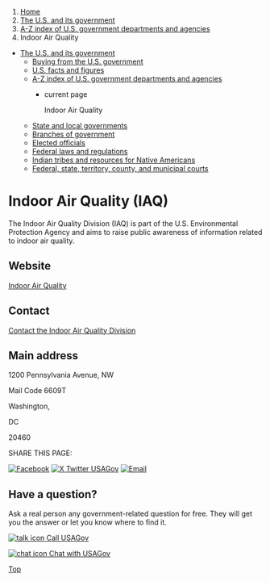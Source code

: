 1. [Home](/)
2. [The U.S. and its government](/about-the-us)
3. [A-Z index of U.S. government departments and agencies](/agency-index)
4. Indoor Air Quality

* [The U.S. and its government](/about-the-us)
  + [Buying from the U.S. government](/buy-from-government)
  + [U.S. facts and figures](/facts-figures)
  + [A-Z index of U.S. government departments and agencies](/agency-index)
    - current page

      Indoor Air Quality
  + [State and local governments](/state-local-governments)
  + [Branches of government](/branches-of-government)
  + [Elected officials](/elected-officials)
  + [Federal laws and regulations](/laws-and-regulations)
  + [Indian tribes and resources for Native Americans](/tribes)
  + [Federal, state, territory, county, and municipal courts](/courts)

Indoor Air Quality
(IAQ)
========================

The Indoor Air Quality Division (IAQ) is part of the U.S. Environmental Protection Agency and aims to raise public awareness of information related to indoor air quality.

Website
-------

[Indoor Air Quality](https://www.epa.gov/indoor-air-quality-iaq)

Contact
-------

[Contact the Indoor Air Quality Division](https://www.epa.gov/indoor-air-quality-iaq/forms/contact-us-about-indoor-air-quality)

Main address
------------

1200 Pennsylvania Avenue, NW
  

Mail Code 6609T
  

Washington,

DC

20460

SHARE THIS PAGE:

[![Facebook](/themes/custom/usagov/images/social-media-icons/Facebook_Icon.svg)](https://www.facebook.com/sharer/sharer.php?u=https://www.usa.gov/agencies/indoor-air-quality&v=3)
[![X Twitter USAGov](/themes/custom/usagov/images/social-media-icons/X_Twitter_Icon.svg?version=2)](https://twitter.com/intent/tweet?source=webclient&text=https://www.usa.gov/agencies/indoor-air-quality)
[![Email](/themes/custom/usagov/images/social-media-icons/Email_Icon.svg?version=2)](mailto:?subject=https://www.usa.gov/agencies/indoor-air-quality)

Have a question?
----------------

Ask a real person any government-related question for free. They will get you the answer or let you know where to find it.

[![talk icon](/themes/custom/usagov/images/ICONS_talk.png)
Call USAGov](/phone)

[![chat icon](/themes/custom/usagov/images/ICONS_chat.png)
Chat with USAGov](/chat)

[Top](#main-content)